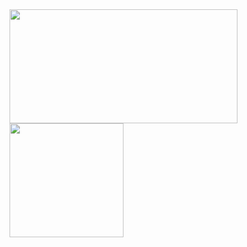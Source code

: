 <a href="https://github.com/devxb/gitanimals">
<img
  src="https://render.gitanimals.org/farms/Fustigate8933"
  width="400"
  height="200"
/>
</a>

<div style="display: flex; align-items: stretch;">
  <!-- <img src="https://github-readme-stats.vercel.app/api?username=Fustigate8933&theme=vue-dark&show_icons=true&hide_border=false&count_private=true" style="height: 200px; object-fit: contain; margin-right: 10px;" /> -->
  <img src="https://github-readme-stats.vercel.app/api/top-langs/?username=Fustigate8933&theme=vue-dark&show_icons=true&hide_border=false&layout=compact" style="height: 200px; object-fit: contain;" />
</div>
